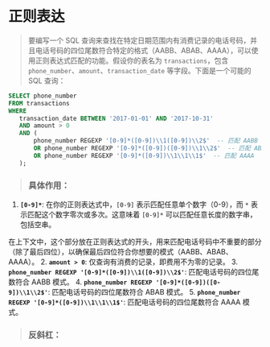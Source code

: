 # 正则表达
> 要编写一个 SQL 查询来查找在特定日期范围内有消费记录的电话号码，并且电话号码的四位尾数符合特定的格式（AABB、ABAB、AAAA），可以使用正则表达式匹配的功能。假设你的表名为 `transactions`，包含 `phone_number`、`amount`、`transaction_date` 等字段。下面是一个可能的 SQL 查询：
 ```sql
SELECT phone_number
FROM transactions
WHERE 
    transaction_date BETWEEN '2017-01-01' AND '2017-10-31'
    AND amount > 0
    AND (
        phone_number REGEXP '[0-9]*([0-9])\\1([0-9])\\2$'  -- 匹配 AABB
        OR phone_number REGEXP '[0-9]*([0-9])([0-9])\\1\\2$'  -- 匹配 ABAB
        OR phone_number REGEXP '[0-9]*([0-9])\\1\\1\\1$'  -- 匹配 AAAA
    );
```
> ### 具体作用：
1. **`[0-9]*`**: 在你的正则表达式中，`[0-9]` 表示匹配任意单个数字（0-9），而 `*` 表示匹配这个数字零次或多次。这意味着 `[0-9]*` 可以匹配任意长度的数字串，包括空串。

  在上下文中，这个部分放在正则表达式的开头，用来匹配电话号码中不重要的部分（除了最后四位），以确保最后四位符合你想要的模式（AABB、ABAB、AAAA）。
2. **`amount > 0`**: 仅查询有消费的记录，即费用不为零的记录。
3. **`phone_number REGEXP '[0-9]*([0-9])\\1([0-9])\\2$'`**: 匹配电话号码的四位尾数符合 AABB 模式。
4. **`phone_number REGEXP '[0-9]*([0-9])([0-9])\\1\\2$'`**: 匹配电话号码的四位尾数符合 ABAB 模式。
5. **`phone_number REGEXP '[0-9]*([0-9])\\1\\1\\1$'`**: 匹配电话号码的四位尾数符合 AAAA 模式。

> ### 反斜杠：
